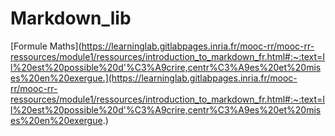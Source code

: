 # Markdown_lib

[Formule Maths](https://learninglab.gitlabpages.inria.fr/mooc-rr/mooc-rr-ressources/module1/ressources/introduction_to_markdown_fr.html#:~:text=Il%20est%20possible%20d'%C3%A9crire,centr%C3%A9es%20et%20mises%20en%20exergue.](https://learninglab.gitlabpages.inria.fr/mooc-rr/mooc-rr-ressources/module1/ressources/introduction_to_markdown_fr.html#:~:text=Il%20est%20possible%20d'%C3%A9crire,centr%C3%A9es%20et%20mises%20en%20exergue.)
